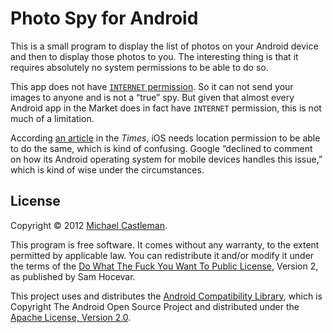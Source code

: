 Photo Spy for Android
=====================

This is a small program to display the list of photos on your Android
device and then to display those photos to you. The interesting thing
is that it requires absolutely no system permissions to be able to do
so.

This app does not have [`INTERNET` permission][internet]. So it can
not send your images to anyone and is not a “true” spy. But given that
almost every Android app in the Market does in fact have `INTERNET`
permission, this is not much of a limitation.

According [an article][nyt] in the _Times_, iOS needs location permission
to be able to do the same, which is kind of confusing. Google
“declined to comment on how its Android operating system for mobile
devices handles this issue,” which is kind of wise under the
circumstances.

License
-------

Copyright © 2012 [Michael Castleman][me].

This program is free software. It comes without any warranty, to
the extent permitted by applicable law. You can redistribute it
and/or modify it under the terms of the [Do What The Fuck You Want
To Public License][wtfpl], Version 2, as published by Sam Hocevar.

This project uses and distributes the [Android Compatibility
Library][support], which is Copyright The Android Open Source Project
and distributed under the [Apache License, Version 2.0][apache].

[internet]: http://developer.android.com/reference/android/Manifest.permission.html#INTERNET
[nyt]: http://bits.blogs.nytimes.com/2012/02/28/tk-ios-gives-developers-access-to-photos-videos-location/?hp
[me]: http://mlcastle.net/
[wtfpl]: http://sam.zoy.org/wtfpl/
[support]: http://developer.android.com/sdk/compatibility-library.html
[apache]: https://www.apache.org/licenses/LICENSE-2.0
